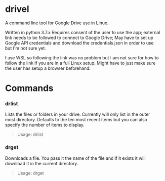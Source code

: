 # drivel
A command line tool for Google Drive use in Linux.

Written in python 3.7.x
Requires consent of the user to use the app; external link needs to be followed to connect to Google Drive; May have to set up Google API credentials and download the credentials.json in order to use but I'm not sure yet.

I use WSL so following the link was no problem but I am not sure for how to follow the link if you are in a full Linux setup. Might have to just make sure the user has setup a browser beforehand.

# Commands

### drlist

Lists the files or folders in your drive. Currently will only list in the outer most directory. Defaults to the ten most recent items but you can also specify the number of items to display.

> Usage: drlist <optional number>
  
  
### drget

Downloads a file. You pass it the name of the file and if it exists it will download it in the current directory.

> Usage: drget <file name>
